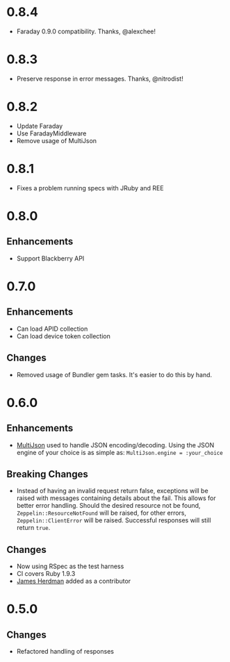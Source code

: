 # 0.8.4

* Faraday 0.9.0 compatibility. Thanks, @alexchee!

# 0.8.3

* Preserve response in error messages. Thanks, @nitrodist!

# 0.8.2

* Update Faraday
* Use FaradayMiddleware
* Remove usage of MultiJson

# 0.8.1

* Fixes a problem running specs with JRuby and REE

# 0.8.0

## Enhancements

* Support Blackberry API

# 0.7.0

## Enhancements

* Can load APID collection
* Can load device token collection

## Changes

* Removed usage of Bundler gem tasks. It's easier to do this by hand.

# 0.6.0

## Enhancements

* [MultiJson](https://github.com/intridea/multi_json) used to handle JSON
  encoding/decoding. Using the JSON engine of your choice is as simple
  as: `MultiJson.engine = :your_choice`

## Breaking Changes

* Instead of having an invalid request return false, exceptions will be raised
  with messages containing details about the fail. This allows for
  better error handling. Should the desired resource not be found,
  `Zeppelin::ResourceNotFound` will be raised, for other errors,
  `Zeppelin::ClientError` will be raised. Successful responses will still
  return `true`.

## Changes

* Now using RSpec as the test harness
* CI covers Ruby 1.9.3
* [James Herdman](https://github.com/jherdman) added as a contributor

# 0.5.0

## Changes

* Refactored handling of responses
